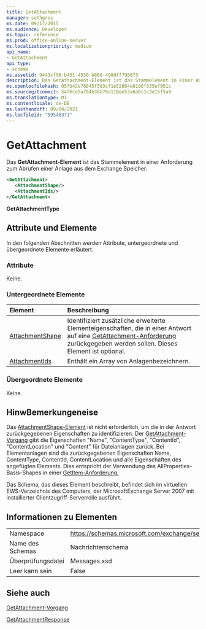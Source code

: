 ```yaml
---
title: GetAttachment
manager: sethgros
ms.date: 09/17/2015
ms.audience: Developer
ms.topic: reference
ms.prod: office-online-server
ms.localizationpriority: medium
api_name:
- GetAttachment
api_type:
- schema
ms.assetid: 9443cf96-b451-4530-b868-490dff798673
description: Das GetAttachment-Element ist das Stammelement in einer Anforderung zum Abrufen einer Anlage aus dem Exchange Speicher.
ms.openlocfilehash: 057b42e78845f583cf1e52804e0108f335ef951c
ms.sourcegitcommit: 54f6cd5a704b36b76d110ee53a6d6c1c3e15f5a9
ms.translationtype: MT
ms.contentlocale: de-DE
ms.lasthandoff: 09/24/2021
ms.locfileid: "59546371"
---
```

# <a name="getattachment"></a>GetAttachment

Das **GetAttachment-Element** ist das Stammelement in einer Anforderung zum Abrufen einer Anlage aus dem Exchange Speicher. 
  
```xml
<GetAttachment>
   <AttachmentShape/>
   <AttachmentIds/>
</GetAttachment>
```

 **GetAttachmentType**
## <a name="attributes-and-elements"></a>Attribute und Elemente

In den folgenden Abschnitten werden Attribute, untergeordnete und übergeordnete Elemente erläutert.
  
### <a name="attributes"></a>Attribute

Keine.
  
### <a name="child-elements"></a>Untergeordnete Elemente

|**Element**|**Beschreibung**|
|:-----|:-----|
|[AttachmentShape](attachmentshape.md) <br/> |Identifiziert zusätzliche erweiterte Elementeigenschaften, die in einer Antwort auf eine [GetAttachment-Anforderung](getattachment.md) zurückgegeben werden sollen. Dieses Element ist optional.  <br/> |
|[AttachmentIds](attachmentids.md) <br/> |Enthält ein Array von Anlagenbezeichnern.  <br/> |
   
### <a name="parent-elements"></a>Übergeordnete Elemente

Keine.
  
## <a name="remarks"></a>HinwBemerkungeneise

Das [AttachmentShape-Element](attachmentshape.md) ist nicht erforderlich, um die in der Antwort zurückgegebenen Eigenschaften zu identifizieren. Der [GetAttachment-Vorgang](getattachment-operation.md) gibt die Eigenschaften "Name", "ContentType", "ContentId", "ContentLocation" und "Content" für Dateianlagen zurück. Bei Elementanlagen sind die zurückgegebenen Eigenschaften Name, ContentType, ContentId, ContentLocation und alle Eigenschaften des angefügten Elements. Dies entspricht der Verwendung des AllProperties-Basis-Shapes in einer [GetItem-Anforderung.](getitem.md) 
  
Das Schema, das dieses Element beschreibt, befindet sich im virtuellen EWS-Verzeichnis des Computers, der MicrosoftExchange Server 2007 mit installierter Clientzugriff-Serverrolle ausführt.
  
## <a name="element-information"></a>Informationen zu Elementen

|||
|:-----|:-----|
|Namespace  <br/> |https://schemas.microsoft.com/exchange/services/2006/messages  <br/> |
|Name des Schemas  <br/> |Nachrichtenschema  <br/> |
|Überprüfungsdatei  <br/> |Messages.xsd  <br/> |
|Leer kann sein  <br/> |False  <br/> |
   
## <a name="see-also"></a>Siehe auch



[GetAttachment-Vorgang](getattachment-operation.md)
  
[GetAttachmentResponse](getattachmentresponse.md)

